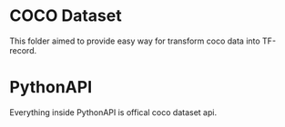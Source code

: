 # COCO Dataset
This folder aimed to provide easy way for transform coco data into TF-record.
# PythonAPI
Everything inside PythonAPI is offical coco dataset api.
